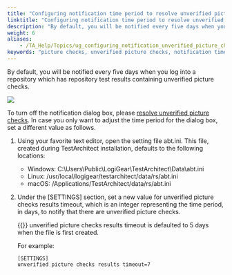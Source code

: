 ```yaml
--- 
title: "Configuring notification time period to resolve unverified picture checks"
linktitle: "Configuring notification time period to resolve unverified picture checks"
description: "By default, you will be notified every five days when you log into a repository which has repository test results containing unverified picture checks."
weight: 6
aliases: 
    - /TA_Help/Topics/ug_configuring_notification_unverified_picture_checks.html
keywords: "picture checks, unverified picture checks, notification time period, notification time period, unverified picture checks"
---
```


By default, you will be notified every five days when you log into a repository which has repository test results containing unverified picture checks.

![](/images/TA_Help/Images/Notification_unverified_picture_checks.png)

To turn off the notification dialog box, please [resolve unverified picture checks](/user-guide/projects-and-project-items/project-items/picture-checks/resolving-unverified-picture-checks). In case you only want to adjust the time period for the dialog box, set a different value as follows.

1.  Using your favorite text editor, open the setting file abt.ini. This file, created during TestArchitect installation, defaults to the following locations:

    -   Windows: C:\\Users\\Public\\LogiGear\\TestArchitect\\Data\\abt.ini
    -   Linux: /usr/local/logigear/testarchitect/data/rs/abt.ini
    -   macOS: /Applications/TestArchitect/data/rs/abt.ini
2.  Under the \[SETTINGS\] section, set a new value for unverified picture checks results timeout, which is an integer representing the time period, in days, to notify that there are unverified picture checks.

    {{<note>}} unverified picture checks results timeout is defaulted to 5 days when the file is first created.

    For example:

    ```
    [SETTINGS]
    unverified picture checks results timeout=7
    ```



